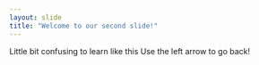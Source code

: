 ```yaml
---
layout: slide
title: "Welcome to our second slide!"
---
```

Little bit confusing to learn like this
Use the left arrow to go back!

